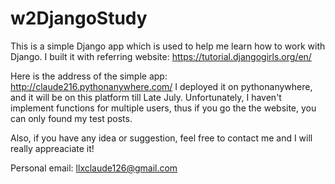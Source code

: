 # w2DjangoStudy
This is a simple Django app which is used to help me learn how to work with Django. I built it with referring website: https://tutorial.djangogirls.org/en/

Here is the address of the simple app: http://claude216.pythonanywhere.com/
I deployed it on pythonanywhere, and it will be on this platform till Late July.
Unfortunately, I haven't implement functions for multiple users, thus if you go the the website, you can only found my test posts.

Also, if you have any idea or suggestion, feel free to contact me and I will really appreaciate it!

Personal email: llxclaude126@gmail.com
